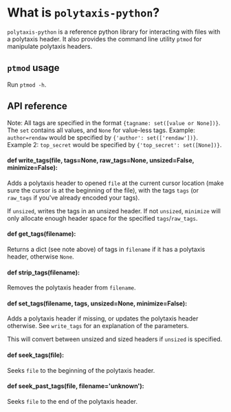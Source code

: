# What is `polytaxis-python`?

`polytaxis-python` is a reference python library for interacting with files with a polytaxis header.  It also provides the command line utility `ptmod` for manipulate polytaxis headers.

## `ptmod` usage

Run `ptmod -h`.

## API reference

Note: All tags are specified in the format `{tagname: set([value or None])}`.  The `set` contains all values, and `None` for value-less tags.
Example: `author=rendaw` would be specified by `{'author': set(['rendaw'])}`.  
Example 2: `top_secret` would be specified by `{'top_secret': set([None])}`.

#### def write_tags(file, tags=None, raw_tags=None, unsized=False, minimize=False):

Adds a polytaxis header to opened `file` at the current cursor location (make sure the cursor is at the beginning of the file), with the tags `tags` (or `raw_tags` if you've already encoded your tags).  

If `unsized`, writes the tags in an unsized header.  If not `unsized`, `minimize` will only allocate enough header space for the specified `tags`/`raw_tags`.

#### def get_tags(filename):

Returns a dict (see note above) of tags in `filename` if it has a polytaxis header, otherwise `None`.

#### def strip_tags(filename):

Removes the polytaxis header from `filename`.

#### def set_tags(filename, tags, unsized=None, minimize=False):

Adds a polytaxis header if missing, or updates the polytaxis header otherwise.  See `write_tags` for an explanation of the parameters.

This will convert between unsized and sized headers if `unsized` is specified.

#### def seek_tags(file):

Seeks `file` to the beginning of the polytaxis header.

#### def seek_past_tags(file, filename='unknown'):

Seeks `file` to the end of the polytaxis header.
